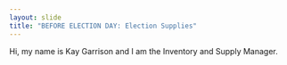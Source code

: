 ```yaml
---
layout: slide
title: "BEFORE ELECTION DAY: Election Supplies"
---
```


Hi, my name is Kay Garrison and I am the Inventory and Supply Manager.
